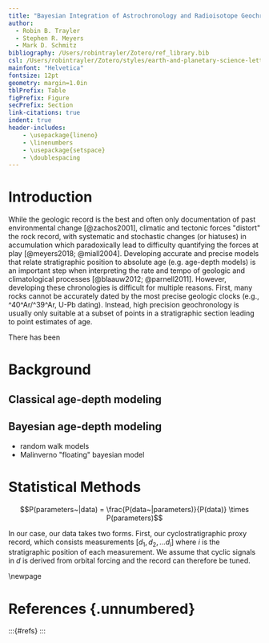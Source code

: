 ```yaml
---
title: "Bayesian Integration of Astrochronology and Radioisotope Geochronology"
author:
  - Robin B. Trayler
  - Stephen R. Meyers
  - Mark D. Schmitz
bibliography: /Users/robintrayler/Zotero/ref_library.bib
csl: /Users/robintrayler/Zotero/styles/earth-and-planetary-science-letters.csl
mainfont: "Helvetica"
fontsize: 12pt
geometry: margin=1.0in
tblPrefix: Table
figPrefix: Figure
secPrefix: Section
link-citations: true
indent: true
header-includes:
    - \usepackage{lineno}
    - \linenumbers
    - \usepackage{setspace}
    - \doublespacing
---
```


<!-- pandoc -s -o manuscript.pdf --pdf-engine=xelatex --filter pandoc-crossref --citeproc --number-sections manuscript.md --> 

# Introduction

While the geologic record is the best and often only documentation of past environmental change [@zachos2001], climatic and tectonic forces "distort" the rock record, with systematic and stochastic changes (or hiatuses) in accumulation which paradoxically lead to difficulty quantifying the forces at play [@meyers2018; @miall2004]. Developing accurate and precise models that relate stratigraphic position to absolute age (e.g. age-depth models) is an important step when interpreting the rate and tempo of geologic and climatological processes [@blaauw2012; @parnell2011]. However, developing these chronologies is difficult for multiple reasons. First, many rocks cannot be accurately dated by the most precise geologic clocks (e.g., ^40^Ar/^39^Ar, U-Pb dating). Instead, high precision geochronology is usually only suitable at a subset of points in a stratigraphic section leading to point estimates of age. 

There has been  




# Background
## Classical age-depth modeling
## Bayesian age-depth modeling
* random walk models
* Malinverno "floating" bayesian model 


# Statistical Methods 

$$P(parameters~|data) = \frac{P(data~|parameters)}{P(data)} \times P(parameters)$$


In our case, our data takes two forms. First, our cyclostratigraphic proxy record, which consists measurements $[d_1, d_2, ... d_i]$ where $i$ is the stratigraphic position of each measurement. We assume that cyclic signals in $d$ is derived from orbital forcing and the record can therefore be tuned. 

\newpage

# References {.unnumbered}
:::{#refs}
:::

